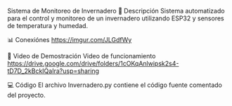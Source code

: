 Sistema de Monitoreo de Invernadero
📝 Descripción
Sistema automatizado para el control y monitoreo de un invernadero utilizando ESP32 y sensores de temperatura y humedad.

📊 Conexiónes
https://imgur.com/JLGdfWy


🎥 Video de Demostración
Video de funcionamiento
https://drive.google.com/drive/folders/1cOKqAnlwipsk2s4-tD7D_2kBckIQaIra?usp=sharing

💻 Código
El archivo Invernadero.py contiene el código fuente comentado del proyecto.